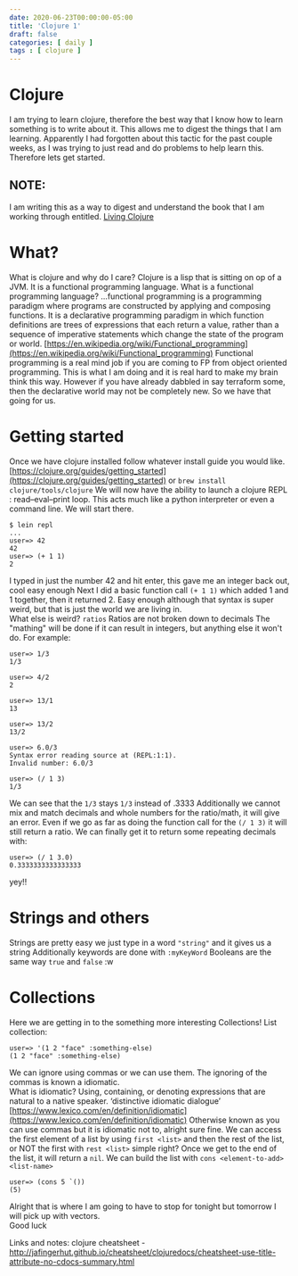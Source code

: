 ```yaml
---
date: 2020-06-23T00:00:00-05:00
title: 'Clojure 1'
draft: false
categories: [ daily ]
tags : [ clojure ]
---
```

# Clojure
I am trying to learn clojure, therefore the best way that I know how to learn something is to write about it.  This allows me to digest the things that I am learning.  Apparently I had forgotten about this tactic for the past couple weeks, as I was trying to just read and do problems to help learn this.  Therefore lets get started.

## NOTE:
I am writing this as a way to digest and understand the book that I am working through entitled. [Living Clojure](https://www.oreilly.com/library/view/living-clojure/9781491909270/)

# What?
What is clojure and why do I care?
Clojure is a lisp that is sitting on op of a JVM.
It is a functional programming language.
What is a functional programming language?
...functional programming is a programming paradigm where programs are constructed by applying and composing functions. It is a declarative programming paradigm in which function definitions are trees of expressions that each return a value, rather than a sequence of imperative statements which change the state of the program or world.
[https://en.wikipedia.org/wiki/Functional_programming](https://en.wikipedia.org/wiki/Functional_programming)
Functional programming is a real mind job if you are coming to FP from object oriented programming. This is what I am doing and it is real hard to make my brain think this way.  However if you have already dabbled in say terraform some, then the declarative world may not be completely new.  So we have that going for us.

# Getting started
Once we have clojure installed follow whatever install guide you would like.  [https://clojure.org/guides/getting_started](https://clojure.org/guides/getting_started) or `brew install clojure/tools/clojure`
We will now have the ability to launch a clojure REPL : read–eval–print loop.  This acts much like a python interpreter or even a command line.  We will start there.
```
$ lein repl
...
user=> 42
42
user=> (+ 1 1)
2
```
I typed in just the number 42 and hit enter, this gave me an integer back out, cool easy enough
Next I did a basic function call `(+ 1 1)` which added 1 and 1 together, then it returned 2.   Easy enough although that syntax is super weird, but that is just the world we are living in.   
What else is weird? `ratios`
Ratios are not broken down to decimals   The "mathing" will be done if it can result in integers, but anything else it won't do. 
For example:
```
user=> 1/3
1/3

user=> 4/2
2

user=> 13/1
13

user=> 13/2
13/2

user=> 6.0/3
Syntax error reading source at (REPL:1:1).
Invalid number: 6.0/3

user=> (/ 1 3)
1/3
```
We can see that the `1/3` stays `1/3` instead of .3333
Additionally we cannot mix and match decimals and whole numbers for the ratio/math, it will give an error.
Even if we go as far as doing the function call for the `(/ 1 3)` it will still return a ratio.
We can finally get it to return some repeating decimals with: 
```
user=> (/ 1 3.0)
0.3333333333333333
```
yey!!

# Strings and others
Strings are pretty easy we just type in a word `"string"` and it gives us a string 
Additionally keywords are done with `:myKeyWord`
Booleans are the same way `true` and `false`
:w

# Collections
Here we are getting in to the something more interesting Collections!
List collection: 
```
user=> '(1 2 "face" :something-else)
(1 2 "face" :something-else)
```
We can ignore using commas or we can use them. The ignoring of the commas is known a idiomatic.  
What is idiomatic?
Using, containing, or denoting expressions that are natural to a native speaker.
‘distinctive idiomatic dialogue’
[https://www.lexico.com/en/definition/idiomatic](https://www.lexico.com/en/definition/idiomatic)
Otherwise known as you can use commas but it is idiomatic not to,  alright sure fine.
We can access the first element of a list by using `first <list>` and then the rest of the list, or NOT the first with `rest <list>` simple right?
Once we get to the end of the list, it will return a `nil`.
We can build the list with `cons <element-to-add> <list-name>`  
```
user=> (cons 5 `())
(5)
```
Alright that is where I am going to have to stop for tonight but tomorrow I will pick up with vectors.  
Good luck


Links and notes:
clojure cheatsheet - http://jafingerhut.github.io/cheatsheet/clojuredocs/cheatsheet-use-title-attribute-no-cdocs-summary.html

